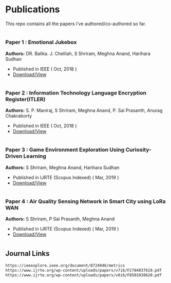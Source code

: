 # Publications
This repo contains all the papers i've authored/co-authored so far.


#
### Paper 1 : Emotional Jukebox  
**Authors:** DR. Balika. J. Chelliah, S Shriram, Meghna Anand, Harihara Sudhan

* Published in IEEE  ( Oct, 2018 ) 
* [Download/View](https://github.com/shriram29/Publications/raw/master/Emotional%20Jukebox.pdf) 

#
### Paper 2 : Information Technology Language Encryption Register(ITLER)  
**Authors:** S. P. Maniraj, S Shriram, Meghna Anand, P. Sai Prasanth, Anurag Chakraborty 

* Published in IEEE ( Oct, 2018 ) 
* [Download/View](https://github.com/shriram29/Publications/raw/master/Information%20Technology%20Language%20Encryption.pdf) 

#
### Paper 3 : Game Environment Exploration Using Curiosity-Driven Learning  
**Authors:** S Shriram, Meghna Anand, Harihara Sudhan 

* Published in IJRTE (Scopus Indexed) ( Mar, 2019 ) 
* [Download/View](https://github.com/shriram29/Publications/raw/master/Game%20Environment%20Exploration%20Using%20Curiosity-Driven%20Learning.pdf) 

#
### Paper 4 : Air Quality Sensing Network in Smart City using LoRa WAN  
**Authors:** S Shriram, P Sai Prasanth, Meghna Anand

* Published in IJRTE (Scopus Indexed) ( Mar, 2019 ) 
* [Download/View](https://github.com/shriram29/Publications/raw/master/Air%20Quality%20Sensing%20Network%20in%20Smart%20City.pdf) 

#



## Journal Links
```sh
https://ieeexplore.ieee.org/document/8724046/metrics
https://www.ijrte.org/wp-content/uploads/papers/v7i6/F2784037619.pdf
https://www.ijrte.org/wp-content/uploads/papers/v8i6/F8501038620.pdf
```
